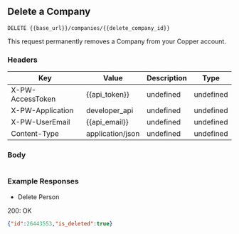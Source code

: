 ## Delete a Company

```DELETE {{base_url}}/companies/{{delete_company_id}}```

This request permanently removes a Company from your Copper account.

### Headers

Key | Value | Description | Type
--- | --- | --- | ---
X-PW-AccessToken | {{api_token}} | undefined | undefined
X-PW-Application | developer_api | undefined | undefined
X-PW-UserEmail | {{api_email}} | undefined | undefined
Content-Type | application/json | undefined | undefined
### Body

```

```
### Example Responses

- Delete Person

200: OK
```json
{"id":26443553,"is_deleted":true}
```
